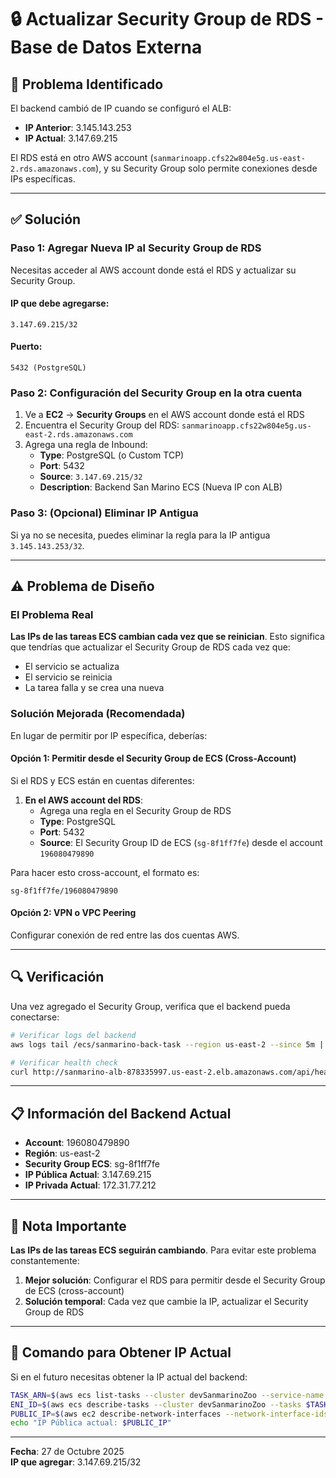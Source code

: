 # 🔒 Actualizar Security Group de RDS - Base de Datos Externa

## 🚨 Problema Identificado

El backend cambió de IP cuando se configuró el ALB:
- **IP Anterior**: 3.145.143.253
- **IP Actual**: 3.147.69.215

El RDS está en otro AWS account (`sanmarinoapp.cfs22w804e5g.us-east-2.rds.amazonaws.com`), y su Security Group solo permite conexiones desde IPs específicas.

---

## ✅ Solución

### Paso 1: Agregar Nueva IP al Security Group de RDS

Necesitas acceder al AWS account donde está el RDS y actualizar su Security Group.

#### IP que debe agregarse:
```
3.147.69.215/32
```

#### Puerto:
```
5432 (PostgreSQL)
```

### Paso 2: Configuración del Security Group en la otra cuenta

1. Ve a **EC2** → **Security Groups** en el AWS account donde está el RDS
2. Encuentra el Security Group del RDS: `sanmarinoapp.cfs22w804e5g.us-east-2.rds.amazonaws.com`
3. Agrega una regla de Inbound:
   - **Type**: PostgreSQL (o Custom TCP)
   - **Port**: 5432
   - **Source**: `3.147.69.215/32`
   - **Description**: Backend San Marino ECS (Nueva IP con ALB)

### Paso 3: (Opcional) Eliminar IP Antigua

Si ya no se necesita, puedes eliminar la regla para la IP antigua `3.145.143.253/32`.

---

## ⚠️ Problema de Diseño

### El Problema Real

**Las IPs de las tareas ECS cambian cada vez que se reinician**. Esto significa que tendrías que actualizar el Security Group de RDS cada vez que:
- El servicio se actualiza
- El servicio se reinicia
- La tarea falla y se crea una nueva

### Solución Mejorada (Recomendada)

En lugar de permitir por IP específica, deberías:

#### Opción 1: Permitir desde el Security Group de ECS (Cross-Account)

Si el RDS y ECS están en cuentas diferentes:
1. **En el AWS account del RDS**:
   - Agrega una regla en el Security Group de RDS
   - **Type**: PostgreSQL
   - **Port**: 5432
   - **Source**: El Security Group ID de ECS (`sg-8f1ff7fe`) desde el account `196080479890`

Para hacer esto cross-account, el formato es:
```
sg-8f1ff7fe/196080479890
```

#### Opción 2: VPN o VPC Peering

Configurar conexión de red entre las dos cuentas AWS.

---

## 🔍 Verificación

Una vez agregado el Security Group, verifica que el backend pueda conectarse:

```bash
# Verificar logs del backend
aws logs tail /ecs/sanmarino-back-task --region us-east-2 --since 5m | grep -i "error\|exception\|connection"

# Verificar health check
curl http://sanmarino-alb-878335997.us-east-2.elb.amazonaws.com/api/health
```

---

## 📋 Información del Backend Actual

- **Account**: 196080479890
- **Región**: us-east-2
- **Security Group ECS**: sg-8f1ff7fe
- **IP Pública Actual**: 3.147.69.215
- **IP Privada Actual**: 172.31.77.212

---

## 📝 Nota Importante

**Las IPs de las tareas ECS seguirán cambiando**. Para evitar este problema constantemente:

1. **Mejor solución**: Configurar el RDS para permitir desde el Security Group de ECS (cross-account)
2. **Solución temporal**: Cada vez que cambie la IP, actualizar el Security Group de RDS

---

## 🚀 Comando para Obtener IP Actual

Si en el futuro necesitas obtener la IP actual del backend:

```bash
TASK_ARN=$(aws ecs list-tasks --cluster devSanmarinoZoo --service-name sanmarino-back-task-service-75khncfa --region us-east-2 --query 'taskArns[0]' --output text)
ENI_ID=$(aws ecs describe-tasks --cluster devSanmarinoZoo --tasks $TASK_ARN --region us-east-2 --query 'tasks[0].attachments[0].details[?name==`networkInterfaceId`].value' --output text)
PUBLIC_IP=$(aws ec2 describe-network-interfaces --network-interface-ids $ENI_ID --region us-east-2 --query 'NetworkInterfaces[0].Association.PublicIp' --output text)
echo "IP Pública actual: $PUBLIC_IP"
```

---

**Fecha**: 27 de Octubre 2025  
**IP que agregar**: 3.147.69.215/32

